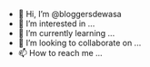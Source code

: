 - 👋 Hi, I’m @bloggersdewasa
- 👀 I’m interested in ...
- 🌱 I’m currently learning ...
- 💞️ I’m looking to collaborate on ...
- 📫 How to reach me ...

<!---
bloggersdewasa/bloggersdewasa is a ✨ special ✨ repository because its `README.md` (this file) appears on your GitHub profile.
You can click the Preview link to take a look at your changes.
--->
